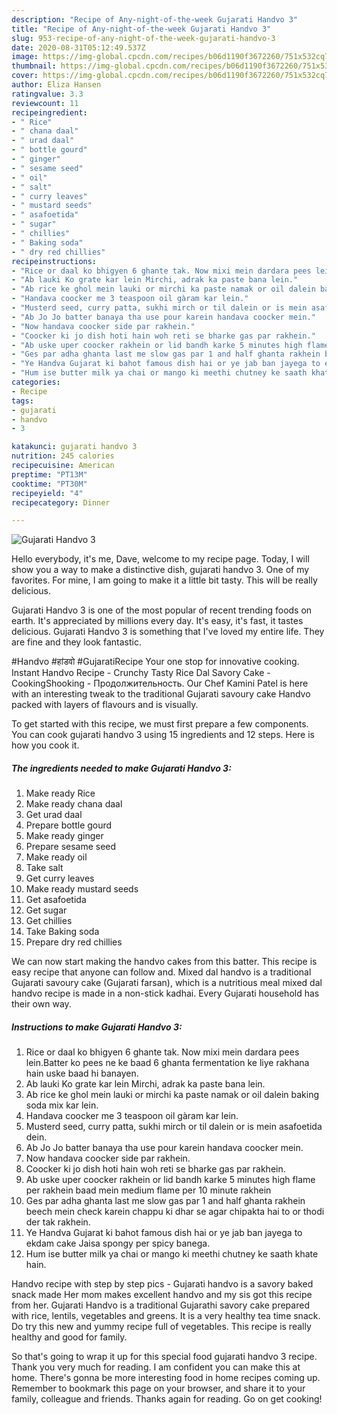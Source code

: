 ```yaml
---
description: "Recipe of Any-night-of-the-week Gujarati Handvo 3"
title: "Recipe of Any-night-of-the-week Gujarati Handvo 3"
slug: 953-recipe-of-any-night-of-the-week-gujarati-handvo-3
date: 2020-08-31T05:12:49.537Z
image: https://img-global.cpcdn.com/recipes/b06d1190f3672260/751x532cq70/gujarati-handvo-3-recipe-main-photo.jpg
thumbnail: https://img-global.cpcdn.com/recipes/b06d1190f3672260/751x532cq70/gujarati-handvo-3-recipe-main-photo.jpg
cover: https://img-global.cpcdn.com/recipes/b06d1190f3672260/751x532cq70/gujarati-handvo-3-recipe-main-photo.jpg
author: Eliza Hansen
ratingvalue: 3.3
reviewcount: 11
recipeingredient:
- " Rice"
- " chana daal"
- " urad daal"
- " bottle gourd"
- " ginger"
- " sesame seed"
- " oil"
- " salt"
- " curry leaves"
- " mustard seeds"
- " asafoetida"
- " sugar"
- " chillies"
- " Baking soda"
- " dry red chillies"
recipeinstructions:
- "Rice or daal ko bhigyen 6 ghante tak. Now mixi mein dardara pees lein.Batter ko pees ne ke baad 6 ghanta fermentation ke liye rakhana hain uske baad hi banayen."
- "Ab lauki Ko grate kar lein Mirchi, adrak ka paste bana lein."
- "Ab rice ke ghol mein lauki or mirchi ka paste namak or oil dalein baking soda mix kar lein."
- "Handava coocker me 3 teaspoon oil gàram kar lein."
- "Musterd seed, curry patta, sukhi mirch or til dalein or is mein asafoetida dein."
- "Ab Jo Jo batter banaya tha use pour karein handava coocker mein."
- "Now handava coocker side par rakhein."
- "Coocker ki jo dish hoti hain woh reti se bharke gas par rakhein."
- "Ab uske uper coocker rakhein or lid bandh karke 5 minutes high flame per rakhein baad mein medium flame per 10 minute rakhein"
- "Ges par adha ghanta last me slow gas par 1 and half ghanta rakhein beech mein check karein chappu ki dhar se agar chipakta hai to or thodi der tak rakhein."
- "Ye Handva Gujarat ki bahot famous dish hai or ye jab ban jayega to ekdam cake Jaisa spongy per spicy banega."
- "Hum ise butter milk ya chai or mango ki meethi chutney ke saath khate hain."
categories:
- Recipe
tags:
- gujarati
- handvo
- 3

katakunci: gujarati handvo 3 
nutrition: 245 calories
recipecuisine: American
preptime: "PT13M"
cooktime: "PT30M"
recipeyield: "4"
recipecategory: Dinner

---
```



![Gujarati Handvo 3](https://img-global.cpcdn.com/recipes/b06d1190f3672260/751x532cq70/gujarati-handvo-3-recipe-main-photo.jpg)

Hello everybody, it's me, Dave, welcome to my recipe page. Today, I will show you a way to make a distinctive dish, gujarati handvo 3. One of my favorites. For mine, I am going to make it a little bit tasty. This will be really delicious.

Gujarati Handvo 3 is one of the most popular of recent trending foods on earth. It's appreciated by millions every day. It's easy, it's fast, it tastes delicious. Gujarati Handvo 3 is something that I've loved my entire life. They are fine and they look fantastic.

#Handvo #हांडवो #GujaratiRecipe Your one stop for innovative cooking. Instant Handvo Recipe - Crunchy Tasty Rice Dal Savory Cake - CookingShooking - Продолжительность. Our Chef Kamini Patel is here with an interesting tweak to the traditional Gujarati savoury cake Handvo packed with layers of flavours and is visually.


To get started with this recipe, we must first prepare a few components. You can cook gujarati handvo 3 using 15 ingredients and 12 steps. Here is how you cook it.

<!--inarticleads1-->

##### The ingredients needed to make Gujarati Handvo 3:

1. Make ready  Rice
1. Make ready  chana daal
1. Get  urad daal
1. Prepare  bottle gourd
1. Make ready  ginger
1. Prepare  sesame seed
1. Make ready  oil
1. Take  salt
1. Get  curry leaves
1. Make ready  mustard seeds
1. Get  asafoetida
1. Get  sugar
1. Get  chillies
1. Take  Baking soda
1. Prepare  dry red chillies


We can now start making the handvo cakes from this batter. This recipe is easy recipe that anyone can follow and. Mixed dal handvo is a traditional Gujarati savoury cake (Gujarati farsan), which is a nutritious meal mixed dal handvo recipe is made in a non-stick kadhai. Every Gujarati household has their own way. 

<!--inarticleads2-->

##### Instructions to make Gujarati Handvo 3:

1. Rice or daal ko bhigyen 6 ghante tak. Now mixi mein dardara pees lein.Batter ko pees ne ke baad 6 ghanta fermentation ke liye rakhana hain uske baad hi banayen.
1. Ab lauki Ko grate kar lein Mirchi, adrak ka paste bana lein.
1. Ab rice ke ghol mein lauki or mirchi ka paste namak or oil dalein baking soda mix kar lein.
1. Handava coocker me 3 teaspoon oil gàram kar lein.
1. Musterd seed, curry patta, sukhi mirch or til dalein or is mein asafoetida dein.
1. Ab Jo Jo batter banaya tha use pour karein handava coocker mein.
1. Now handava coocker side par rakhein.
1. Coocker ki jo dish hoti hain woh reti se bharke gas par rakhein.
1. Ab uske uper coocker rakhein or lid bandh karke 5 minutes high flame per rakhein baad mein medium flame per 10 minute rakhein
1. Ges par adha ghanta last me slow gas par 1 and half ghanta rakhein beech mein check karein chappu ki dhar se agar chipakta hai to or thodi der tak rakhein.
1. Ye Handva Gujarat ki bahot famous dish hai or ye jab ban jayega to ekdam cake Jaisa spongy per spicy banega.
1. Hum ise butter milk ya chai or mango ki meethi chutney ke saath khate hain.


Handvo recipe with step by step pics - Gujarati handvo is a savory baked snack made Her mom makes excellent handvo and my sis got this recipe from her. Gujarati Handvo is a traditional Gujarathi savory cake prepared with rice, lentils, vegetables and greens. It is a very healthy tea time snack. Do try this new and yummy recipe full of vegetables. This recipe is really healthy and good for family. 

So that's going to wrap it up for this special food gujarati handvo 3 recipe. Thank you very much for reading. I am confident you can make this at home. There's gonna be more interesting food in home recipes coming up. Remember to bookmark this page on your browser, and share it to your family, colleague and friends. Thanks again for reading. Go on get cooking!
